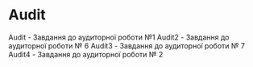 # Audit
Audit - Завдання до аудиторної роботи №1
Audit2 - Завдання до аудиторної роботи № 6
Audit3 - Завдання до аудиторної роботи № 7
Audit4 - Завдання до аудиторної роботи № 2

